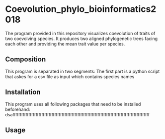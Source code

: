 # Coevolution_phylo_bioinformatics2018
The program provided in this repository visualizes coevolution of traits of two coevolving species. It produces two aligned phylogenetic trees facing each other and providing the mean trait value per species.
## Composition
This program is separated in two segments: The first part is a python script that askes for a csv file as input which contains species names

## Installation
This program uses all following packages that need to be installed beforehand: 
dsafffffffffffffffffffffffffffffffffffffffffffffffffffffffffffffffffffffffffffffffffffffffffffffff
## Usage
